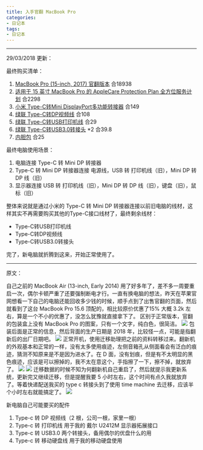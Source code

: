 ```yaml
---
title: 入手官翻 MacBook Pro
categories:
- 日记本
tags:
- 日记本
---
```


---
29/03/2018 更新：

最终购买清单：
1. [MacBook Pro (15-inch, 2017) 官翻版本][1] 合18938
2. [适用于 15 英寸 MacBook Pro 的 AppleCare Protection Plan 全方位服务计划][2] 合2298
3. [小米 Type-C转Mini DisplayPort多功能转接器][3] 合149
4. [绿联 Type-C转DP视频线][4] 合108
5. [绿联 Type-C转USB打印机线][5] 合29
6. [绿联 Type-C转USB3.0转接头][6] *2 合39.8
7. [内胆包][7] 合25

最终电脑使用场景：
1. 电脑连接 Type-C 转 Mini DP 转接器
2. Type-C 转 Mini DP 转接器连接 电源线，USB 转 打印机线（旧），Mini DP 转 DP 线（旧）
3. 显示器连接 USB 转 打印机线（旧），Mini DP 转 DP 线（旧），键盘（旧），鼠标（旧）

整体来说就是通过小米的 Type-C 转 Mini DP 转接器连接以前旧电脑的线材，这样其实不再需要购买其他的Type-C接口线材了，最终剩余线材：

* Type-C转USB打印机线
* Type-C转DP视频线
* Type-C转USB3.0转接头

完了，新电脑就折腾到这来，开始正常使用了。

[1]:https://www.apple.com/cn/shop/product/FPTV2CH/A/%E7%BF%BB%E6%96%B0-154-%E8%8B%B1%E5%AF%B8-MacBook-Pro-29GHz-%E5%9B%9B%E6%A0%B8-Intel-Core-i7-%E5%A4%84%E7%90%86%E5%99%A8%E9%85%8D%E5%A4%87%E8%A7%86%E7%BD%91%E8%86%9C%E6%98%BE%E7%A4%BA%E5%B1%8F-%E9%93%B6%E8%89%B2
[2]:https://www.apple.com/cn/shop/product/APP_MAC-101101/%E9%80%82%E7%94%A8%E4%BA%8E-15-%E8%8B%B1%E5%AF%B8-macbook-pro-%E7%9A%84-applecare-protection-plan-%E5%85%A8%E6%96%B9%E4%BD%8D%E6%9C%8D%E5%8A%A1%E8%AE%A1%E5%88%92
[3]:https://item.jd.com/4298105.html
[4]:https://item.jd.com/16802105509.html
[5]:https://detail.tmall.com/item.htm?id=550999790089&spm=a1z09.2.0.0.7f8f2e8diYw9KG&_u=tbdfl0sbebd&sku_properties=122216547:65793
[6]:https://detail.tmall.com/item.htm?id=537175984539&spm=a1z09.2.0.0.7f8f2e8diYw9KG&_u=tbdfl0s9c27&sku_properties=122216547:20213
[7]:https://detail.tmall.com/item.htm?id=525662454876&spm=a1z09.2.0.0.7f8f2e8diYw9KG&_u=tbdfl0s26ee

---
原文：  

自己之前的 MacBook Air (13-inch, Early 2014) 用了好多年了，差不多一周要重启一次，偶尔卡顿严重了还要强制断电才行。一直有换电脑的想法，昨天在苹果官网想看一下自己的电脑还能回收多少钱的时候，顺手点到了出售官翻的页面，然后就看到了这台 MacBook Pro 15.6 顶配的，相比较原价优惠了15% 大概 3.2k 左右，算是一个不小的优惠了，没怎么犹豫就直接拿下了。
区别于正常版本，官翻的包装盒上没有 MacBook Pro 的图案，只有一个文字，纯白色，很简洁。
![](IMG_3132.jpg)
包装后面是正常的信息，然后背面的生产日期是 2018 年，比较怪一点，可能是指翻新后的出厂日期吧。
![](IMG_3133.jpg)
正常开机，使用迁移助理把之前的资料转移过来。翻新机的外观基本和正常的一样，没有太多使用痕迹，左侧音箱孔从侧面看会有泛白的痕迹，猜测不知原来是不是因为进水了。在 D 面，没有划痕，但是有不太明显的黑色痕迹，应该是可以擦掉的，我不太在意这个，手指擦了一下，擦不掉，就放弃了。
![](IMG_3131.jpg)
![](IMG_3130.jpg)
迁移数据的时候不知为何翻新机自己重启了，然后就提示我更新系统，更新完又继续迁移，但是提醒我要 5 小时左右，这个时间有点久我就放弃了。等着快递配送我买的 type c 转接头到了使用 time machine 去迁移，应该半个小时左右就能搞定了。
![](IMG_3134.jpg)

新电脑自己可能要买的配件
1. Type-c 转 DP 视频线（2 根，公司一根，家里一根）
2. Type-c 转 打印机线 用于我的 戴尔 U2412M 显示器拓展接口
3. Type-c 转 USB3.0 两个转接头，备用偶尔的优盘什么的用
4. Type-c 转 移动硬盘线 用于我的移动硬盘使用



